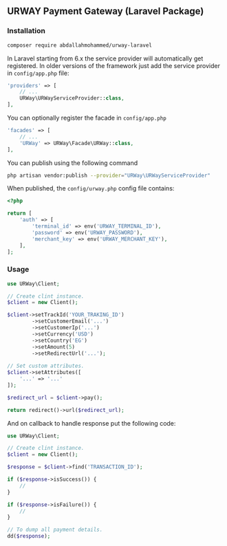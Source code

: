 ## URWAY Payment Gateway (Laravel Package)

### Installation

```bash
composer require abdallahmohammed/urway-laravel
```

In Laravel starting from 6.x the service provider will automatically get registered. In older versions of the framework just add the service provider in `config/app.php` file:

```php
'providers' => [
    // ...
    URWay\URWayServiceProvider::class,
],
```

You can optionally register the facade in `config/app.php`

```php
'facades' => [
    // ...
    'URWay' => URWay\Facade\URWay::class,
],
```

You can publish using the following command

```bash
php artisan vendor:publish --provider="URWay\URWayServiceProvider"
```

When published, the `config/urway.php` config file contains:

```php
<?php

return [
    'auth' => [
        'terminal_id' => env('URWAY_TERMINAL_ID'),
        'password' => env('URWAY_PASSWORD'),
        'merchant_key' => env('URWAY_MERCHANT_KEY'),
    ],
];
```

### Usage

```php
use URWay\Client;

// Create clint instance.
$client = new Client();

$client->setTrackId('YOUR_TRAKING_ID')
        ->setCustomerEmail('...')
        ->setCustomerIp('...')
        ->setCurrency('USD')
        ->setCountry('EG')
        ->setAmount(5)
        ->setRedirectUrl('...');
        
// Set custom attributes.
$client->setAttributes([
    '...' => '...'
]);

$redirect_url = $client->pay();

return redirect()->url($redirect_url);
```

And on callback to handle response put the following code:

```php
use URWay\Client;

// Create clint instance.
$client = new Client();

$response = $client->find('TRANSACTION_ID');

if ($response->isSuccess()) {
    //
}

if ($response->isFailure()) {
    //
}

// To dump all payment details.
dd($response);
```